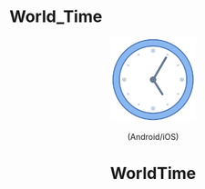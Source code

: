 # World_Time

<p align="center">
  <img src="https://github.com/itssudhanshu/World-Time-App/blob/master/assets/clock.png" width="150">
</p>
<p align="center">(Android/iOS)</p>
<h1 align="center">WorldTime</h1>  

